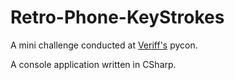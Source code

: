 # Retro-Phone-KeyStrokes
A mini challenge conducted at [Veriff's](https://www.veriff.com) pycon.

A console application written in CSharp. 
